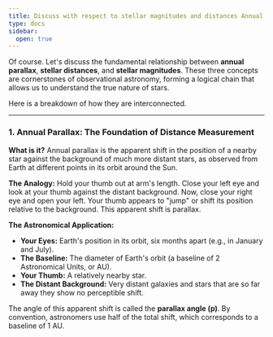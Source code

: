 ```yaml
---
title: Discuss with respect to stellar magnitudes and distances Annual parallax;
type: docs
sidebar:
  open: true
---
```


Of course. Let's discuss the fundamental relationship between **annual parallax**, **stellar distances**, and **stellar magnitudes**. These three concepts are cornerstones of observational astronomy, forming a logical chain that allows us to understand the true nature of stars.

Here is a breakdown of how they are interconnected.

---

### 1. Annual Parallax: The Foundation of Distance Measurement

**What is it?**
Annual parallax is the apparent shift in the position of a nearby star against the background of much more distant stars, as observed from Earth at different points in its orbit around the Sun.

**The Analogy:**
Hold your thumb out at arm's length. Close your left eye and look at your thumb against the distant background. Now, close your right eye and open your left. Your thumb appears to "jump" or shift its position relative to the background. This apparent shift is parallax.

**The Astronomical Application:**
*   **Your Eyes:** Earth's position in its orbit, six months apart (e.g., in January and July).
*   **The Baseline:** The diameter of Earth's orbit (a baseline of 2 Astronomical Units, or AU).
*   **Your Thumb:** A relatively nearby star.
*   **The Distant Background:** Very distant galaxies and stars that are so far away they show no perceptible shift.

The angle of this apparent shift is called the **parallax angle (p)**. By convention, astronomers use half of the total shift, which corresponds to a baseline of 1 AU.

